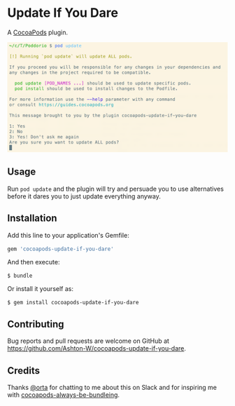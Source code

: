 # Update If You Dare
A [CocoaPods](https://cocoapods.org) plugin.

![](screenshot.png)

## Usage

Run `pod update` and the plugin will try and persuade you to use alternatives before it dares you to just update everything anyway.

## Installation

Add this line to your application's Gemfile:

```ruby
gem 'cocoapods-update-if-you-dare'
```

And then execute:

    $ bundle

Or install it yourself as:

    $ gem install cocoapods-update-if-you-dare

## Contributing

Bug reports and pull requests are welcome on GitHub at https://github.com/Ashton-W/cocoapods-update-if-you-dare.

## Credits

Thanks [@orta](https://github.com/orta/) for chatting to me about this on Slack and for inspiring me with [cocoapods-always-be-bundleing](https://github.com/orta/cocoapods-always-be-bundleing).

